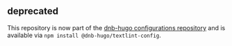 ## deprecated

This repository is now part of the [dnb-hugo configurations repository](https://github.com/dnb-hugo/configurations) and is available via `npm install @dnb-hugo/textlint-config`.
